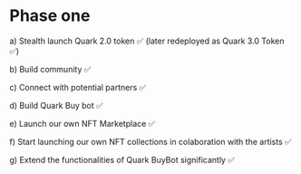 # Phase one

a) Stealth launch Quark 2.0 token ✅ (later redeployed as Quark 3.0 Token ✅)

b) Build community ✅

c) Connect with potential partners ✅

d) Build Quark Buy bot ✅

e) Launch our own NFT Marketplace ✅

f) Start launching our own NFT collections in colaboration with the artists ✅

g) Extend the functionalities of Quark BuyBot significantly ✅

